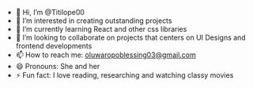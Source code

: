 - 👋 Hi, I’m @Titilope00
- 👀 I’m interested in creating outstanding projects
- 🌱 I’m currently learning React and other css libraries
- 💞️ I’m looking to collaborate on projects that centers on UI Designs and frontend developments
- 📫 How to reach me: oluwaropoblessing03@gmail.com
- 😄 Pronouns: She and her
- ⚡ Fun fact: I love reading, researching and watching classy movies

<!---
Titilope00/Titilope00 is a ✨ special ✨ repository because its `README.md` (this file) appears on your GitHub profile.
You can click the Preview link to take a look at your changes.
--->

